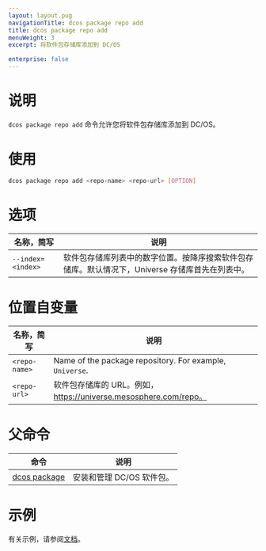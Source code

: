 ```yaml
---
layout: layout.pug
navigationTitle: dcos package repo add
title: dcos package repo add
menuWeight: 3
excerpt: 将软件包存储库添加到 DC/OS

enterprise: false
---
```


# 说明
`dcos package repo add` 命令允许您将软件包存储库添加到 DC/OS。

# 使用

```bash
dcos package repo add <repo-name> <repo-url> [OPTION]
```

# 选项

| 名称，简写 | 说明 |
|---------|-------------|
| `--index=<index>` | 软件包存储库列表中的数字位置。按降序搜索软件包存储库。默认情况下，Universe 存储库首先在列表中。|

# 位置自变量

| 名称，简写 | 说明 |
|---------|-------------|
| `<repo-name>`   |   Name of the package repository. For example, `Universe`. |
| `<repo-url>` | 软件包存储库的 URL。例如，https://universe.mesosphere.com/repo。|

# 父命令

| 命令 | 说明 |
|---------|-------------|
| [dcos package](/zh/1.11/cli/command-reference/dcos-package/) | 安装和管理 DC/OS 软件包。|

# 示例

有关示例，请参阅[文档](/zh/1.11/administering-clusters/repo/)。
